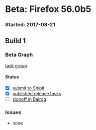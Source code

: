 # Beta: Firefox 56.0b5

### Started: 2017-08-21

## Build 1

### Beta Graph
[task group](https://tools.taskcluster.net/push-inspector/#/_N91GGZ8SQmzSQ9t88Fl-Q)


#### Status
- [x] [submit to Shipit](https://wiki.mozilla.org/Release:Release_Automation_on_Mercurial:Starting_a_Release#Submit_to_Ship_It)
- [x] [published release tasks](../how-tos/relpro.md#4-publish-release)
- [ ] [signoff in Balrog](../how-tos/relpro.md#3-signoffs)

### Issues
- none


